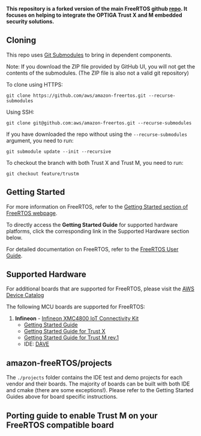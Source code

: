 __This repository is a forked version of the main FreeRTOS github [repo](https://github.com/aws/amazon-freertos/).
It focuses on helping to integrate the OPTIGA Trust X and M embedded security solutions.__

## Cloning
This repo uses [Git Submodules](https://git-scm.com/book/en/v2/Git-Tools-Submodules) to bring in dependent components.

Note: If you download the ZIP file provided by GitHub UI, you will not get the contents of the submodules. (The ZIP file is also not a valid git repository)

To clone using HTTPS:
```
git clone https://github.com/aws/amazon-freertos.git --recurse-submodules
```
Using SSH:
```
git clone git@github.com:aws/amazon-freertos.git --recurse-submodules
```

If you have downloaded the repo without using the `--recurse-submodules` argument, you need to run:
```
git submodule update --init --recursive
```

To checkout the branch with both Trust X and Trust M, you need to run:
```
git checkout feature/trustm
```

## Getting Started

For more information on FreeRTOS, refer to the [Getting Started section of FreeRTOS webpage](https://aws.amazon.com/freertos).

To directly access the **Getting Started Guide** for supported hardware platforms, click the corresponding link in the Supported Hardware section below.

For detailed documentation on FreeRTOS, refer to the [FreeRTOS User Guide](https://aws.amazon.com/documentation/freertos).

## Supported Hardware

For additional boards that are supported for FreeRTOS, please visit the [AWS Device Catalog](https://devices.amazonaws.com/search?kw=freertos)

The following MCU boards are supported for FreeRTOS:

1. **Infineon** - [Infineon XMC4800 IoT Connectivity Kit](https://www.infineon.com/connectivitykit)
    * [Getting Started Guide](https://docs.aws.amazon.com/freertos/latest/userguide/getting_started_infineon.html)
    * [Getting Started Guide for Trust X](https://docs.aws.amazon.com/freertos/latest/userguide/getting_started_infineon_trust_x.html)
    * [Getting Started Guide for Trust M rev.1](https://github.com/Infineon/amazon-freertos-optiga-trust/tree/feature/trustm/vendors/infineon/boards/xmc4800_plus_optiga_trust_m)
    * IDE: [DAVE](https://infineoncommunity.com/dave-download_ID645)


## amazon-freeRTOS/projects
The ```./projects``` folder contains the IDE test and demo projects for each vendor and their boards. The majority of boards can be built with both IDE and cmake (there are some exceptions!). Please refer to the Getting Started Guides above for board specific instructions.

## Porting guide to enable Trust M on your FreeRTOS compatible board

